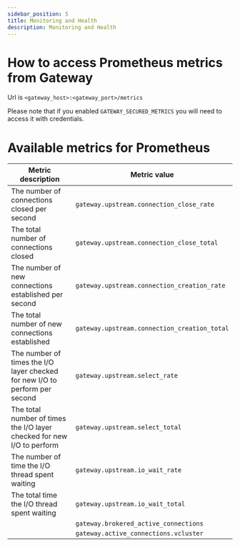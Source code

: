 ```yaml
---
sidebar_position: 5
title: Monitoring and Health
description: Monitoring and Health
---
```



# How to access Prometheus metrics from Gateway

Url is `<gateway_host>:<gateway_port>/metrics`

Please note that if you enabled `GATEWAY_SECURED_METRICS` you will need to access it with credentials.



# Available metrics for Prometheus

| Metric description                                                          | Metric value                         |
|-----------------------------------------------------------------------------|--------------------------------------------|
| The number of connections closed per second                                 | `gateway.upstream.connection_close_rate`     |
| The total number of connections closed                                      | `gateway.upstream.connection_close_total`    |
| The number of new connections established per second                        | `gateway.upstream.connection_creation_rate`  |
| The total number of new connections established                             | `gateway.upstream.connection_creation_total` |
| The number of times the I/O layer checked for new I/O to perform per second | `gateway.upstream.select_rate`               |
| The total number of times the I/O layer checked for new I/O to perform      | `gateway.upstream.select_total`              |
| The number of time the I/O thread spent waiting                             | `gateway.upstream.io_wait_rate`              |
| The total time the I/O thread spent waiting                                 | `gateway.upstream.io_wait_total`             |
|                                                                             | `gateway.brokered_active_connections`        |
|                                                                             | `gateway.active_connections.vcluster`        |
